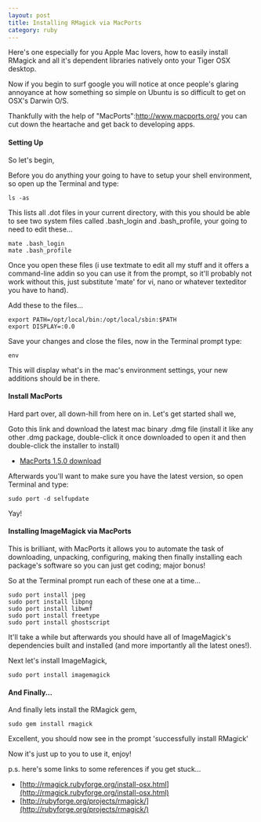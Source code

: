```yaml
---
layout: post
title: Installing RMagick via MacPorts
category: ruby
---
```


Here's one especially for you Apple Mac lovers, how to easily install RMagick and all it's dependent libraries natively onto your Tiger OSX desktop.

Now if you begin to surf google you will notice at once people's glaring annoyance at how something so simple on Ubuntu is so difficult to get on OSX's Darwin O/S.

Thankfully with the help of "MacPorts":http://www.macports.org/ you can cut down the heartache and get back to developing apps.

#### Setting Up

So let's begin,

Before you do anything your going to have to setup your shell environment, so open up the Terminal and type:

    ls -as

This lists all .dot files in your current directory, with this you should be able to see two system files called .bash_login and .bash_profile, your going to need to edit these...

    mate .bash_login
    mate .bash_profile

Once you open these files (i use textmate to edit all my stuff and it offers a command-line addin so you can use it from the prompt, so it'll probably not work without this, just substitute 'mate' for vi, nano or whatever texteditor you have to hand).

Add these to the files...

    export PATH=/opt/local/bin:/opt/local/sbin:$PATH
    export DISPLAY=:0.0

Save your changes and close the files, now in the Terminal prompt type:

    env

This will display what's in the mac's environment settings, your new additions should be in there.

#### Install MacPorts

Hard part over, all down-hill from here on in.  Let's get started shall we,

Goto this link and download the latest mac binary .dmg file (install it like any other .dmg package, double-click it once downloaded to open it and then double-click the installer to install)

* [MacPorts 1.5.0 download](http://svn.macports.org/repository/macports/downloads/MacPorts-1.5.0/)

Afterwards you'll want to make sure you have the latest version, so open Terminal and type:

    sudo port -d selfupdate

Yay!

#### Installing ImageMagick via MacPorts

This is brilliant, with MacPorts it allows you to automate the task of downloading, unpacking, configuring, making then finally installing each package's software so you can just get coding; major bonus!

So at the Terminal prompt run each of these one at a time...

    sudo port install jpeg
    sudo port install libpng
    sudo port install libwmf
    sudo port install freetype
    sudo port install ghostscript

It'll take a while but afterwards you should have all of ImageMagick's dependencies built and installed (and more importantly all the latest ones!).

Next let's install ImageMagick,

    sudo port install imagemagick

#### And Finally...

And finally lets install the RMagick gem,

    sudo gem install rmagick

Excellent, you should now see in the prompt 'successfully install RMagick'

Now it's just up to you to use it, enjoy!

p.s. here's some links to some references if you get stuck...

* [http://rmagick.rubyforge.org/install-osx.html](http://rmagick.rubyforge.org/install-osx.html)
* [http://rubyforge.org/projects/rmagick/](http://rubyforge.org/projects/rmagick/)
